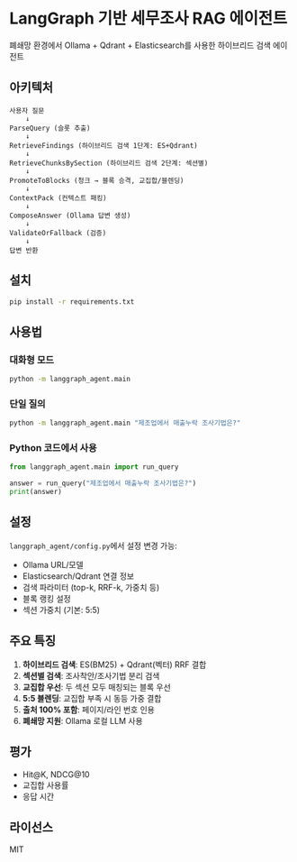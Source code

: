 # LangGraph 기반 세무조사 RAG 에이전트

폐쇄망 환경에서 Ollama + Qdrant + Elasticsearch를 사용한 하이브리드 검색 에이전트

## 아키텍처

```
사용자 질문
    ↓
ParseQuery (슬롯 추출)
    ↓
RetrieveFindings (하이브리드 검색 1단계: ES+Qdrant)
    ↓
RetrieveChunksBySection (하이브리드 검색 2단계: 섹션별)
    ↓
PromoteToBlocks (청크 → 블록 승격, 교집합/블렌딩)
    ↓
ContextPack (컨텍스트 패킹)
    ↓
ComposeAnswer (Ollama 답변 생성)
    ↓
ValidateOrFallback (검증)
    ↓
답변 반환
```

## 설치

```bash
pip install -r requirements.txt
```

## 사용법

### 대화형 모드
```bash
python -m langgraph_agent.main
```

### 단일 질의
```bash
python -m langgraph_agent.main "제조업에서 매출누락 조사기법은?"
```

### Python 코드에서 사용
```python
from langgraph_agent.main import run_query

answer = run_query("제조업에서 매출누락 조사기법은?")
print(answer)
```

## 설정

`langgraph_agent/config.py`에서 설정 변경 가능:

- Ollama URL/모델
- Elasticsearch/Qdrant 연결 정보
- 검색 파라미터 (top-k, RRF-k, 가중치 등)
- 블록 랭킹 설정
- 섹션 가중치 (기본: 5:5)

## 주요 특징

1. **하이브리드 검색**: ES(BM25) + Qdrant(벡터) RRF 결합
2. **섹션별 검색**: 조사착안/조사기법 분리 검색
3. **교집합 우선**: 두 섹션 모두 매칭되는 블록 우선
4. **5:5 블렌딩**: 교집합 부족 시 동등 가중 결합
5. **출처 100% 포함**: 페이지/라인 번호 인용
6. **폐쇄망 지원**: Ollama 로컬 LLM 사용

## 평가

- Hit@K, NDCG@10
- 교집합 사용률
- 응답 시간

## 라이선스

MIT
